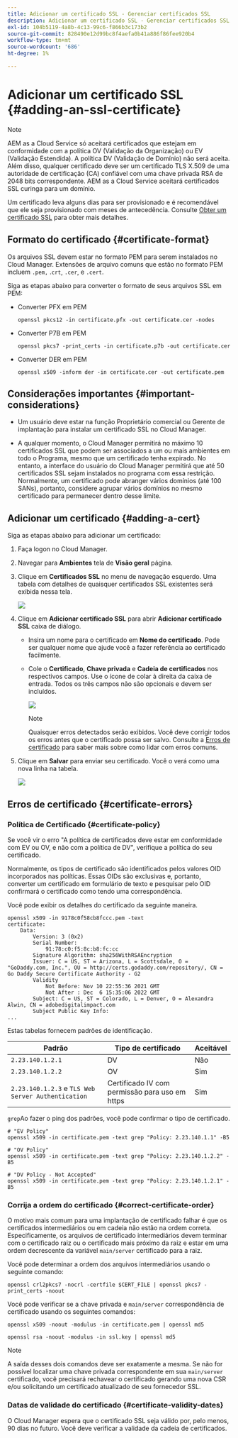```yaml
---
title: Adicionar um certificado SSL - Gerenciar certificados SSL
description: Adicionar um certificado SSL - Gerenciar certificados SSL
exl-id: 104b5119-4a8b-4c13-99c6-f866b3c173b2
source-git-commit: 828490e12d99bc8f4aefa0b41a886f86fee920b4
workflow-type: tm+mt
source-wordcount: '686'
ht-degree: 1%

---
```


# Adicionar um certificado SSL {#adding-an-ssl-certificate}

>[!NOTE]
>AEM as a Cloud Service só aceitará certificados que estejam em conformidade com a política OV (Validação da Organização) ou EV (Validação Estendida). A política DV (Validação de Domínio) não será aceita. Além disso, qualquer certificado deve ser um certificado TLS X.509 de uma autoridade de certificação (CA) confiável com uma chave privada RSA de 2048 bits correspondente. AEM as a Cloud Service aceitará certificados SSL curinga para um domínio.

Um certificado leva alguns dias para ser provisionado e é recomendável que ele seja provisionado com meses de antecedência. Consulte [Obter um certificado SSL](/help/implementing/cloud-manager/managing-ssl-certifications/get-ssl-certificate.md) para obter mais detalhes.

## Formato do certificado {#certificate-format}

Os arquivos SSL devem estar no formato PEM para serem instalados no Cloud Manager. Extensões de arquivo comuns que estão no formato PEM incluem `.pem,` .`crt`, `.cer`, e `.cert`.

Siga as etapas abaixo para converter o formato de seus arquivos SSL em PEM:

* Converter PFX em PEM

   `openssl pkcs12 -in certificate.pfx -out certificate.cer -nodes`

* Converter P7B em PEM

   `openssl pkcs7 -print_certs -in certificate.p7b -out certificate.cer`

* Converter DER em PEM

   `openssl x509 -inform der -in certificate.cer -out certificate.pem`

## Considerações importantes {#important-considerations}

* Um usuário deve estar na função Proprietário comercial ou Gerente de implantação para instalar um certificado SSL no Cloud Manager.

* A qualquer momento, o Cloud Manager permitirá no máximo 10 certificados SSL que podem ser associados a um ou mais ambientes em todo o Programa, mesmo que um certificado tenha expirado. No entanto, a interface do usuário do Cloud Manager permitirá que até 50 certificados SSL sejam instalados no programa com essa restrição. Normalmente, um certificado pode abranger vários domínios (até 100 SANs), portanto, considere agrupar vários domínios no mesmo certificado para permanecer dentro desse limite.


## Adicionar um certificado {#adding-a-cert}

Siga as etapas abaixo para adicionar um certificado:

1. Faça logon no Cloud Manager.
1. Navegar para **Ambientes** tela de **Visão geral** página.
1. Clique em **Certificados SSL** no menu de navegação esquerdo. Uma tabela com detalhes de quaisquer certificados SSL existentes será exibida nessa tela.

   ![](/help/implementing/cloud-manager/assets/ssl/ssl-cert-1.png)

1. Clique em **Adicionar certificado SSL** para abrir **Adicionar certificado SSL** caixa de diálogo.

   * Insira um nome para o certificado em **Nome do certificado**. Pode ser qualquer nome que ajude você a fazer referência ao certificado facilmente.
   * Cole o **Certificado**, **Chave privada** e **Cadeia de certificados** nos respectivos campos. Use o ícone de colar à direita da caixa de entrada.
Todos os três campos não são opcionais e devem ser incluídos.

      ![](/help/implementing/cloud-manager/assets/ssl/ssl-cert-02.png)


      >[!NOTE]
      >Quaisquer erros detectados serão exibidos. Você deve corrigir todos os erros antes que o certificado possa ser salvo. Consulte a [Erros de certificado](#certificate-errors) para saber mais sobre como lidar com erros comuns.

1. Clique em **Salvar** para enviar seu certificado. Você o verá como uma nova linha na tabela.

   ![](/help/implementing/cloud-manager/assets/ssl/ssl-cert-3.png)

## Erros de certificado {#certificate-errors}

### Política de Certificado {#certificate-policy}

Se você vir o erro &quot;A política de certificados deve estar em conformidade com EV ou OV, e não com a política de DV&quot;, verifique a política do seu certificado.

Normalmente, os tipos de certificado são identificados pelos valores OID incorporados nas políticas. Essas OIDs são exclusivas e, portanto, converter um certificado em formulário de texto e pesquisar pelo OID confirmará o certificado como tendo uma correspondência.

Você pode exibir os detalhes do certificado da seguinte maneira.

```text
openssl x509 -in 9178c0f58cb8fccc.pem -text
certificate:
    Data:
        Version: 3 (0x2)
        Serial Number:
            91:78:c0:f5:8c:b8:fc:cc
        Signature Algorithm: sha256WithRSAEncryption
        Issuer: C = US, ST = Arizona, L = Scottsdale, O = "GoDaddy.com, Inc.", OU = http://certs.godaddy.com/repository/, CN = Go Daddy Secure Certificate Authority - G2
        Validity
            Not Before: Nov 10 22:55:36 2021 GMT
            Not After : Dec  6 15:35:06 2022 GMT
        Subject: C = US, ST = Colorado, L = Denver, O = Alexandra Alwin, CN = adobedigitalimpact.com
        Subject Public Key Info:
...
```

Estas tabelas fornecem padrões de identificação.

| Padrão | Tipo de certificado | Aceitável |
|---|---|---|
| `2.23.140.1.2.1` | DV | Não |
| `2.23.140.1.2.2` | OV | Sim |
| `2.23.140.1.2.3` e `TLS Web Server Authentication` | Certificado IV com permissão para uso em https | Sim |

`grep`Ao fazer o ping dos padrões, você pode confirmar o tipo de certificado.

```shell
# "EV Policy"
openssl x509 -in certificate.pem -text grep "Policy: 2.23.140.1.1" -B5

# "OV Policy"
openssl x509 -in certificate.pem -text grep "Policy: 2.23.140.1.2.2" -B5

# "DV Policy - Not Accepted"
openssl x509 -in certificate.pem -text grep "Policy: 2.23.140.1.2.1" -B5
```

### Corrija a ordem do certificado {#correct-certificate-order}

O motivo mais comum para uma implantação de certificado falhar é que os certificados intermediários ou em cadeia não estão na ordem correta. Especificamente, os arquivos de certificado intermediários devem terminar com o certificado raiz ou o certificado mais próximo da raiz e estar em uma ordem decrescente da variável `main/server` certificado para a raiz.

Você pode determinar a ordem dos arquivos intermediários usando o seguinte comando:

`openssl crl2pkcs7 -nocrl -certfile $CERT_FILE | openssl pkcs7 -print_certs -noout`

Você pode verificar se a chave privada e `main/server` correspondência de certificado usando os seguintes comandos:

`openssl x509 -noout -modulus -in certificate.pem | openssl md5`

`openssl rsa -noout -modulus -in ssl.key | openssl md5`

>[!NOTE]
>A saída desses dois comandos deve ser exatamente a mesma. Se não for possível localizar uma chave privada correspondente em sua `main/server` certificado, você precisará rechavear o certificado gerando uma nova CSR e/ou solicitando um certificado atualizado de seu fornecedor SSL.

### Datas de validade do certificado {#certificate-validity-dates}

O Cloud Manager espera que o certificado SSL seja válido por, pelo menos, 90 dias no futuro. Você deve verificar a validade da cadeia de certificados.
